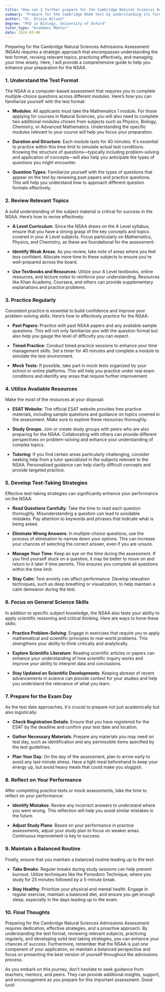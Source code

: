 ```yaml
---
title: "How can I further prepare for the Cambridge Natural Sciences Admissions Assesment (nsaa) test?"
summary: "Prepare for the Cambridge NSAA test by understanding its format, revising key topics, practicing effectively, and managing your time well."
author: "Dr. Olivia Wilson"
degree: "PhD in Biology, University of Oxford"
tutor_type: "Academic Mentor"
date: 2024-03-06
---
```


Preparing for the Cambridge Natural Sciences Admissions Assessment (NSAA) requires a strategic approach that encompasses understanding the test format, revising relevant topics, practicing effectively, and managing your time wisely. Here, I will provide a comprehensive guide to help you enhance your preparation for the NSAA.

### 1. Understand the Test Format

The NSAA is a computer-based assessment that requires you to complete multiple-choice questions across different modules. Here’s how you can familiarize yourself with the test format:

- **Modules**: All applicants must take the Mathematics 1 module. For those applying for courses in Natural Sciences, you will also need to complete two additional modules chosen from subjects such as Physics, Biology, Chemistry, or Advanced Mathematics. Understanding the specific modules relevant to your course will help you focus your preparation.

- **Duration and Structure**: Each module lasts for 40 minutes. It's essential to practice within this time limit to simulate actual test conditions. Knowing the structure of questions—typically including problem-solving and application of concepts—will also help you anticipate the types of questions you might encounter.

- **Question Types**: Familiarize yourself with the types of questions that appear on the test by reviewing past papers and practice questions. This will help you understand how to approach different question formats effectively.

### 2. Review Relevant Topics

A solid understanding of the subject material is critical for success in the NSAA. Here’s how to revise effectively:

- **A Level Curriculum**: Since the NSAA draws on the A Level syllabus, ensure that you have a strong grasp of the key concepts and topics covered in your A Level subjects. Focus particularly on Mathematics, Physics, and Chemistry, as these are foundational for the assessment.

- **Identify Weak Areas**: As you review, take note of areas where you feel less confident. Allocate more time to these subjects to ensure you're well-prepared across the board.

- **Use Textbooks and Resources**: Utilize your A Level textbooks, online resources, and lecture notes to reinforce your understanding. Resources like Khan Academy, Coursera, and others can provide supplementary explanations and practice problems.

### 3. Practice Regularly

Consistent practice is essential to build confidence and improve your problem-solving skills. Here’s how to effectively practice for the NSAA:

- **Past Papers**: Practice with past NSAA papers and any available sample questions. This will not only familiarize you with the question format but also help you gauge the level of difficulty you can expect.

- **Timed Practice**: Conduct timed practice sessions to enhance your time management skills. Set a timer for 40 minutes and complete a module to simulate the test environment.

- **Mock Tests**: If possible, take part in mock tests organized by your school or online platforms. This will help you practice under real exam conditions and identify any areas that require further improvement.

### 4. Utilize Available Resources

Make the most of the resources at your disposal:

- **ESAT Website**: The official ESAT website provides free practice materials, including sample questions and guidance on topics covered in the assessment. Make sure to explore these resources thoroughly.

- **Study Groups**: Join or create study groups with peers who are also preparing for the NSAA. Collaborating with others can provide different perspectives on problem-solving and enhance your understanding of complex topics.

- **Tutoring**: If you find certain areas particularly challenging, consider seeking help from a tutor specialized in the subjects relevant to the NSAA. Personalized guidance can help clarify difficult concepts and provide targeted practice.

### 5. Develop Test-Taking Strategies

Effective test-taking strategies can significantly enhance your performance on the NSAA:

- **Read Questions Carefully**: Take the time to read each question thoroughly. Misunderstanding a question can lead to avoidable mistakes. Pay attention to keywords and phrases that indicate what is being asked.

- **Eliminate Wrong Answers**: In multiple-choice questions, use the process of elimination to narrow down your options. This can increase your chances of selecting the correct answer, even if you are unsure.

- **Manage Your Time**: Keep an eye on the time during the assessment. If you find yourself stuck on a question, it may be better to move on and return to it later if time permits. This ensures you complete all questions within the time limit.

- **Stay Calm**: Test anxiety can affect performance. Develop relaxation techniques, such as deep breathing or visualization, to help maintain a calm demeanor during the test.

### 6. Focus on General Science Skills

In addition to specific subject knowledge, the NSAA also tests your ability to apply scientific reasoning and critical thinking. Here are ways to hone these skills:

- **Practice Problem-Solving**: Engage in exercises that require you to apply mathematical and scientific principles to real-world problems. This strengthens your ability to think critically and analytically.

- **Explore Scientific Literature**: Reading scientific articles or papers can enhance your understanding of how scientific inquiry works and improve your ability to interpret data and conclusions.

- **Stay Updated on Scientific Developments**: Keeping abreast of recent advancements in science can provide context for your studies and help you understand the relevance of what you learn.

### 7. Prepare for the Exam Day

As the test date approaches, it's crucial to prepare not just academically but also logistically:

- **Check Registration Details**: Ensure that you have registered for the ESAT by the deadline and confirm your test date and location. 

- **Gather Necessary Materials**: Prepare any materials you may need on test day, such as identification and any permissible items specified by the test guidelines.

- **Plan Your Day**: On the day of the assessment, plan to arrive early to avoid any last-minute stress. Have a light meal beforehand to keep your energy up, but avoid heavy meals that could make you sluggish.

### 8. Reflect on Your Performance

After completing practice tests or mock assessments, take the time to reflect on your performance:

- **Identify Mistakes**: Review any incorrect answers to understand where you went wrong. This reflection will help you avoid similar mistakes in the future.

- **Adjust Study Plans**: Based on your performance in practice assessments, adjust your study plan to focus on weaker areas. Continuous improvement is key to success.

### 9. Maintain a Balanced Routine

Finally, ensure that you maintain a balanced routine leading up to the test:

- **Take Breaks**: Regular breaks during study sessions can help prevent burnout. Utilize techniques like the Pomodoro Technique, where you study for 25 minutes followed by a 5-minute break.

- **Stay Healthy**: Prioritize your physical and mental health. Engage in regular exercise, maintain a balanced diet, and ensure you get enough sleep, especially in the days leading up to the exam.

### 10. Final Thoughts

Preparing for the Cambridge Natural Sciences Admissions Assessment requires dedication, effective strategies, and a proactive approach. By understanding the test format, reviewing relevant subjects, practicing regularly, and developing solid test-taking strategies, you can enhance your chances of success. Furthermore, remember that the NSAA is just one component of your application, so maintain a balanced perspective and focus on presenting the best version of yourself throughout the admissions process.

As you embark on this journey, don't hesitate to seek guidance from teachers, mentors, and peers. They can provide additional insights, support, and encouragement as you prepare for this important assessment. Good luck!
    